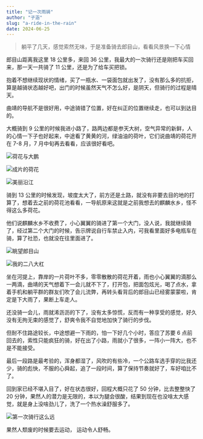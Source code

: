 ```yaml
---
title: "记一次雨骑"
author: "子涵"
slug: "a-ride-in-the-rain"
date: 2024-06-25
---
```


> 躺平了几天，感觉索然无味，于是准备骑去郎目山，看看风景换一下心情

郎目山距离我这里 18 公里多，来回 36 公里，我最大的一次骑行还是刚把车买回来，那一天一共骑了 11 公里，还是为了给车买把锁。

抱着不想继续现状的情绪，买了一瓶水、一袋面包就出发了，没有那么多的抗拒，算是越骑状态越好吧，出门的时候虽然天气不怎么好，是阴天，但骑行的过程是晴天。

曲靖的导航不是很好用，中途骑错了位置，好在纠正的位置继续走，也可以到达目的。

大概骑到 9 公里的时候我进小路了，路两边都是参天大树，空气异常的新鲜，人的心情一下子也好起来，中途看了黄黄的河，绿油油的荷叶，它们说曲靖的荷花开在 7-8 月，7 月中旬再去看看，应该很好看吧。

![荷花与大鹏](https://image.hyx.ink/2024/11/a186c62f93a121a92eb35d8c247ed605.webp)


![成片的荷花](https://image.hyx.ink/2024/11/0f6293248c223556c108ff67f47fbfcb.webp)

![美丽沿江](https://image.hyx.ink/2024/11/ee490e4869239e30a404d0e438d9dda0.webp)

骑到 13 公里的时候发现，坡度太大了，前方还是土路，就没有非要去目的地的打算了，想着去之前的荷花池看看，一导航原来这就是之前我想去的麒麟水乡，怪不得这么多荷花。

他们说麒麟水乡不收费了，小心翼翼的骑进了第一个大门，没人说，我就继续骑了，经过第二个大门的时候，告示牌说自行车禁止入内，可我看里面好多电瓶车在骑，算了社恐，也就没在往里面进了。

![眺望郎目山](https://image.hyx.ink/2024/11/1e0922d8664a40aafc7fb888ed7ee04b.webp)

![我的二八大杠](https://image.hyx.ink/2024/11/504b5c8a8a957a18213d0afe51ae653b.webp)


坐在河提上，靠岸的一片荷叶不多，零零散散的荷花开着，雨也小心翼翼的滴那么一两滴，曲靖的天气想着下一会儿就不下了，打开包，把面包炫光，喝了点水，拿着手机和躺平群的群友们吹了会儿流弊，再转头看背后的郎目山已经雾蒙蒙啦，肯定是下大雨了，果断上车走人。

还没骑一会儿，雨就浠沥沥的下了，没有太多惊慌，反而有一种享受的感觉，好久没有无拘无束的感觉了，舒爽令我不自觉地加快了骑行的步伐。

但耐不住路途较长，中途想避一下雨的，怕一下好几个小时，答应了苏要 6 点前回去的，索性只能疯狂的骑，好在出了小路，雨就小了很多，一阵小一阵大，也不是不能接受。

最后一段路是最考验的，浑身都湿了，风吹的有些冷，一个公路车选手穿的比我还少，骑的彪快，不服的心舜起，追了一段时间，算了保持节奏就好了，车好咱比不了。

回到家已经不堪入目了，好在状态很好，回程大概只花了 50 分钟，比去整整快了 20 分钟，果然人的潜力是无限的，本以为腿会很酸，结果到现在也没啥太大感觉，就是身上没啥劲儿了，洗了一个热水澡舒服多了。

![第一次骑行这么远](https://image.hyx.ink/2024/11/5a80f31e952b5f76c51d67e7e5bf7954.webp)

果然人颓废的时候要去运动， 运动令人舒畅。
